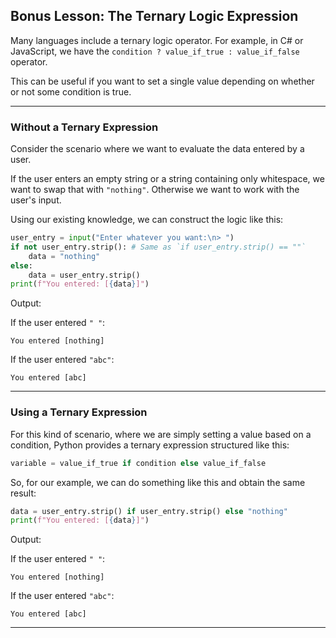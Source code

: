 ## Bonus Lesson: The Ternary Logic Expression

Many languages include a ternary logic operator. For example, in C# or 
JavaScript, we have the `condition ? value_if_true : value_if_false` operator.

This can be useful if you want to set a single value depending on whether or
not some condition is true.

---

### Without a Ternary Expression

Consider the scenario where we want to evaluate the data entered by a user.

If the user enters an empty string or a string containing only whitespace, we
want to swap that with `"nothing"`. Otherwise we want to work with the user's 
input.

Using our existing knowledge, we can construct the logic like this:

```python
user_entry = input("Enter whatever you want:\n> ")
if not user_entry.strip(): # Same as `if user_entry.strip() == ""`
    data = "nothing"
else:
    data = user_entry.strip()
print(f"You entered: [{data}]")
```

Output:

If the user entered `" "`:
```
You entered [nothing]
```

If the user entered `"abc"`:
```
You entered [abc]
```

---

### Using a Ternary Expression

For this kind of scenario, where we are simply setting a value based on a
condition, Python provides a ternary expression structured like this:

```python
variable = value_if_true if condition else value_if_false
```

So, for our example, we can do something like this and obtain the same
result:

```python
data = user_entry.strip() if user_entry.strip() else "nothing"
print(f"You entered: [{data}]")
```

Output:

If the user entered `" "`:
```
You entered [nothing]
```

If the user entered `"abc"`:
```
You entered [abc]
```

---
